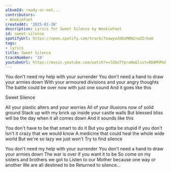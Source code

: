 ```yaml
---
albumId: ready-or-not...
contributors:
- WookieFoot
createdAt: '2025-01-30'
description: Lyrics for Sweet Silence by WookieFoot
id: sweet-silence
spotifyUrl: https://open.spotify.com/track/7oawyoJUDoM0N2rwZIrba6
tags:
- lyrics
title: Sweet Silence
trackNumber: '10'
youtubeUrl: https://music.youtube.com/watch?v=lGboTYpraWw&list=RDAMVMubC1L1Bn8II
---
```


You don't need my help with your surrender
You don't need a hand to draw your armies down
With your armoured divisions and your angry thoughts
The battle could be over now with just one sound
And it goes like this

Sweet Silence

All your plastic alters and your worries
All of your illusions now of solid ground
Stack up with my brick up inside your castle walls
But blessed bliss will be the day when it all comes down
And it sounds like this

You don't have to be that smart to do it
But you gotta be stupid if you don't
Isn't it crazy that we would know
A medicine that could heal the whole wide world
But we're so lazy we just won't
Try to find silence

You don't need my help with your surrender
You don't need a hand to draw your armies down
The war is over if you want it to be
So come on my sisters and brothers we got to
Listen to our Mother because one way or another
We are all destined to be
Returned to silence...